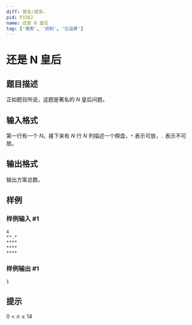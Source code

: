 ```yaml
---
diff: 普及/提高-
pid: P1562
name: 还是 N 皇后
tag: ['搜索', '进制', '位运算']
---
```

# 还是 N 皇后
## 题目描述

正如题目所说，这题是著名的 $N$ 皇后问题。

## 输入格式

第一行有一个 $N$。接下来有 $N$ 行 $N$ 列描述一个棋盘，`*` 表示可放，`.` 表示不可放。

## 输出格式

输出方案总数。
## 样例

### 样例输入 #1
```
4
**.*
****
****
****
```
### 样例输出 #1
```
1
```
## 提示

$0< n\le14$

